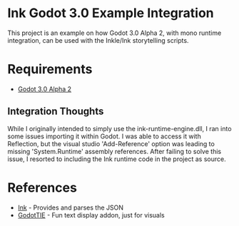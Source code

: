 # Ink Godot 3.0 Example Integration

This project is an example on how Godot 3.0 Alpha 2, with mono runtime integration, can be used with the Inkle/Ink storytelling scripts.

# Requirements

* [Godot 3.0 Alpha 2](https://godotengine.org/article/dev-snapshot-godot-3-0-alpha-2)

## Integration Thoughts

While I originally intended to simply use the ink-runtime-engine.dll, I ran into some issues importing it within Godot.
I was able to access it with Reflection, but the visual studio 'Add-Reference' option was leading to missing 'System.Runtime' assembly references.
After failing to solve this issue, I resorted to including the Ink runtime code in the project as source.

# References

* [Ink](https://www.inklestudios.com/ink/) - Provides and parses the JSON
* [GodotTIE](https://github.com/henriquelalves/GodotTIE/tree/master/addons/GodotTIE) - Fun text display addon, just for visuals
